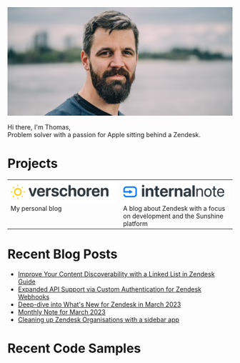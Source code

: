 ![](banner.png)

Hi there, I'm Thomas,<br>
Problem solver with a passion for Apple sitting behind a Zendesk.

# Projects
<table style="border: none;">
<tr style="border:none;">
  <td style="width:50%;border:none;" valign="top">
    <a href="https://verschoren.com" target="_blank"><img width="100%" style="max-width:250px" src="verschoren.png"></a><br>
    My personal blog
    </td>
    <td style="width:50%;border:none;" valign="top">
    <a href="https://internalnote.com" target="_blank"> <img width="100%" style="max-width:250px" src="internalnote.png"></a><br>
    A blog about Zendesk with a focus on development and the Sunshine platform
    </td>
  </tr>
</table>

# Recent Blog Posts
* [Improve Your Content Discoverability with a Linked List in Zendesk Guide](https://internalnote.com/linked-list-for-guide/)
* [Expanded API Support via Custom Authentication for Zendesk Webhooks](https://internalnote.com/custom-authentication-for-webhooks-update/)
* [Deep-dive into What's New for Zendesk in March 2023](https://internalnote.com/whats-new-march-2023/)
* [Monthly Note for March 2023](https://internalnote.com/link-list-for-march-2023/)
* [Cleaning up Zendesk Organisations with a sidebar app](https://internalnote.com/cleaning-up-organisations-with-a-sidebar-app/)

# Recent Code Samples
